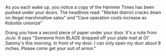 As you each wake up, you notice a copy of the Hammer Times has been pushed under your doors. The headlines read: "Market district cracks down on illegal marshmallow sales" and "Cave operation costs increase as Kobolds unionize"

Drang you have a second piece of paper under your door. It's a note from JoJo. It says "Someone from BLADE dropped off your plate mail at Ol' Sammy's this morning. In front of my door. I can only open my door about 8 inches. Please come get your suit of armor."